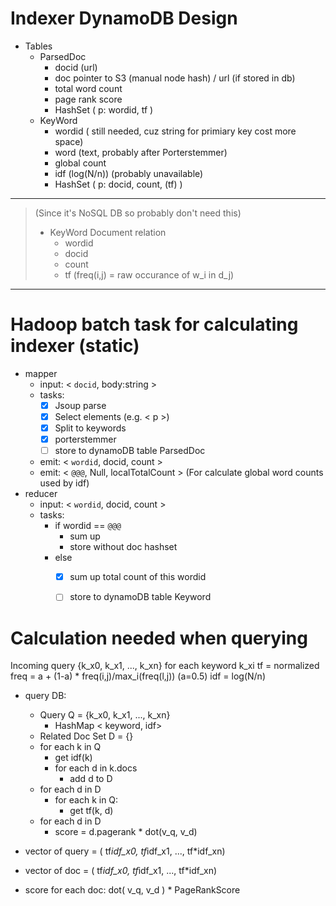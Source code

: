 # Indexer DynamoDB Design

* Tables
    + ParsedDoc
        - docid (url)
        - doc pointer to S3 (manual node hash) / url (if stored in db)
        - total word count
        - page rank score
        - HashSet ( p: wordid, tf )
    + KeyWord
        - wordid ( still needed, cuz string for primiary key cost more space) 
        - word (text, probably after Porterstemmer)
        - global count
        - idf (log(N/n))  (probably unavailable)
        - HashSet ( p: docid, count, (tf) )





------------

> (Since it's NoSQL DB so probably don't need this)        
>    + KeyWord Document relation
>        - wordid
>        - docid
>        - count
>        - tf (freq(i,j) = raw occurance of w_i in d_j)


--------------


# Hadoop batch task for calculating indexer (static)

* mapper
    - input: < `docid`, body:string >
    - tasks:
        - [x] Jsoup parse
        - [x] Select elements (e.g. < p >)
        - [x] Split to keywords
        - [x] porterstemmer
        - [ ] store to dynamoDB table ParsedDoc
    - emit: < `wordid`, docid, count >
    - emit: < `@@@`, Null, localTotalCount >  (For calculate global word counts used by idf)
* reducer
    - input: < `wordid`, docid, count >
    - tasks:
        - if wordid == `@@@`
            - sum up
            - store without doc hashset
        - else
            - [x] sum up total count of this wordid
            - [ ] store to dynamoDB table Keyword





# Calculation needed when querying

Incoming query
{k_x0, k_x1, ..., k_xn}
for each keyword k_xi
tf = normalized freq = a + (1-a) * freq(i,j)/max_i(freq(l,j))  (a=0.5)
idf = log(N/n)


* query DB:
    - Query Q = {k_x0, k_x1, ..., k_xn}
        - HashMap < keyword, idf>
    - Related Doc Set D = {}
    - for each k in Q
        - get idf(k)
        - for each d in k.docs
            - add d to D
    - for each d in D
        - for each k in Q:
            - get tf(k, d)
    - for each d in D
        - score = d.pagerank * dot(v_q, v_d)



* vector of query = ( tf*idf_x0, tf*idf_x1, ..., tf*idf_xn)
* vector of doc = ( tf*idf_x0, tf*idf_x1, ..., tf*idf_xn)


* score for each doc: dot( v_q, v_d ) * PageRankScore
